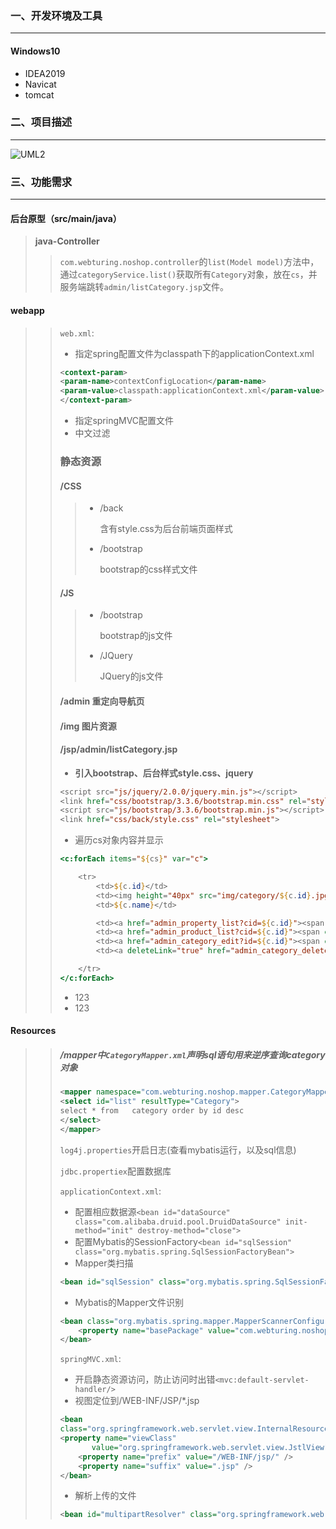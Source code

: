 ### 一、开发环境及工具

---

#### Windows10

- IDEA2019
- Navicat
- tomcat

### 二、项目描述

---

![UML2](C:\Users\12157\Desktop\UML2.png)



### 三、功能需求

---

#### 后台原型（src/main/java）

> **java-Controller**
>
> > `com.webturing.noshop.controller`的`list(Model model)`方法中，通过`categoryService.list()`获取所有`Category`对象，放在`cs`，并服务端跳转`admin/listCategory.jsp`文件。
>



#### webapp

>
>> `web.xml`:
>>
>> + 指定spring配置文件为classpath下的applicationContext.xml
>>
>> ```xml
>> <context-param>
>> <param-name>contextConfigLocation</param-name>
>> <param-value>classpath:applicationContext.xml</param-value>
>> </context-param>
>> ```
>>
>> + 指定springMVC配置文件
>> + 中文过滤
>>
>> 
>>
>> ### 静态资源
>>
>> #### /CSS
>>
>> > - /back
>> >
>> >   含有style.css为后台前端页面样式
>> >
>> > - /bootstrap
>> >
>> >   bootstrap的css样式文件
>>
>> 
>>
>> #### /JS
>>
>> > + /bootstrap
>> >
>> >     bootstrap的js文件
>> >
>> > + /JQuery
>> >
>> >     JQuery的js文件
>>
>> 
>>
>> #### /admin 重定向导航页
>>
>> 
>>
>> #### /img 图片资源
>>
>> 
>>
>> #### /jsp/admin/listCategory.jsp
>>
>> + **引入bootstrap、后台样式style.css、jquery**
>>
>> ```jsp
>> <script src="js/jquery/2.0.0/jquery.min.js"></script>
>> <link href="css/bootstrap/3.3.6/bootstrap.min.css" rel="stylesheet">
>> <script src="js/bootstrap/3.3.6/bootstrap.min.js"></script>
>> <link href="css/back/style.css" rel="stylesheet">
>> ```
>> + 遍历cs对象内容并显示
>>
>> ```jsp
>> <c:forEach items="${cs}" var="c">
>> 
>>     <tr>
>>         <td>${c.id}</td>
>>         <td><img height="40px" src="img/category/${c.id}.jpg"></td>
>>         <td>${c.name}</td>
>> 
>>         <td><a href="admin_property_list?cid=${c.id}"><span class="glyphicon glyphicon-th-list"></span></a></td>
>>         <td><a href="admin_product_list?cid=${c.id}"><span class="glyphicon glyphicon-shopping-cart"></span></a></td>
>>         <td><a href="admin_category_edit?id=${c.id}"><span class="glyphicon glyphicon-edit"></span></a></td>
>>         <td><a deleteLink="true" href="admin_category_delete?id=${c.id}"><span class="   glyphicon glyphicon-trash"></span></a></td>
>> 
>>     </tr>
>> </c:forEach>
>> ```
>> + 123
>> + 123

#### Resources

> > ##### /mapper中`CategoryMapper.xml`声明sql语句用来逆序查询category对象
> >
> > ```xml
> > <mapper namespace="com.webturing.noshop.mapper.CategoryMapper">
> > <select id="list" resultType="Category">
> > select * from   category order by id desc
> > </select>
> > </mapper>
> > ```
> >
> > 
> >
> > `log4j.properties`开启日志(查看mybatis运行，以及sql信息)
> >
> > 
> >
> > `jdbc.propertiex`配置数据库
> >
> > 
> >
> > `applicationContext.xml`: 
> >
> > - 配置相应数据源```<bean id="dataSource" class="com.alibaba.druid.pool.DruidDataSource" init-method="init" destroy-method="close">```
> > - 配置Mybatis的SessionFactory```<bean id="sqlSession" class="org.mybatis.spring.SqlSessionFactoryBean">```
> > - Mapper类扫描
> >
> > ```xml
> > <bean id="sqlSession" class="org.mybatis.spring.SqlSessionFactoryBean">
> > ```
> >
> > + Mybatis的Mapper文件识别
> >
> > ```xml
> > <bean class="org.mybatis.spring.mapper.MapperScannerConfigurer">
> >     <property name="basePackage" value="com.webturing.noshop.mapper"/>
> > </bean>
> > ```
> >
> > `springMVC.xml`:
> >
> > - 开启静态资源访问，防止访问时出错`<mvc:default-servlet-handler/>`
> > - 视图定位到/WEB-INF/JSP/*.jsp
> >
> > ```xml
> > <bean
> > class="org.springframework.web.servlet.view.InternalResourceViewResolver">
> > <property name="viewClass"
> >        value="org.springframework.web.servlet.view.JstlView" />
> >     <property name="prefix" value="/WEB-INF/jsp/" />
> >     <property name="suffix" value=".jsp" />
> > </bean>
> > ```
> >
> > - 解析上传的文件
> >
> > ```xml
> > <bean id="multipartResolver" class="org.springframework.web.multipart.commons.CommonsMultipartResolver"/>
> > ```
> >
> > 
>